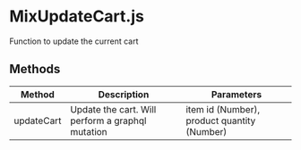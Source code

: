 # MixUpdateCart.js

Function to update the current cart

## Methods

<!-- @vuese:MixUpdateCart.js:methods:start -->
|Method|Description|Parameters|
|---|---|---|
|updateCart|Update the cart. Will perform a graphql mutation|item id (Number), product quantity (Number)|

<!-- @vuese:MixUpdateCart.js:methods:end -->



